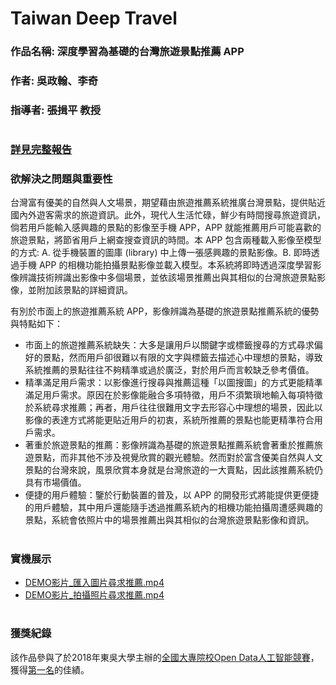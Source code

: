 # Taiwan Deep Travel
### 作品名稱: 深度學習為基礎的台灣旅遊景點推薦 APP
### 作者: 吳政翰、李奇
### 指導者: 張揖平 教授
#  
### [詳見完整報告](https://github.com/albert0796/MachineLearning/blob/master/Project_TaiwanDeepTravel/Report/%E7%AB%B6%E8%B3%BD%E6%88%90%E6%9E%9C%E8%AA%AA%E6%98%8E%E6%9B%B8.docx)
### 欲解決之問題與重要性  
台灣富有優美的自然與人文場景，期望藉由旅遊推薦系統推廣台灣景點，提供貼近國內外遊客需求的旅遊資訊。此外，現代人生活忙碌，鮮少有時間搜尋旅遊資訊，倘若用戶能輸入感興趣的景點的影像至手機 APP，APP 就能推薦用戶可能喜歡的旅遊景點，將節省用戶上網查搜查資訊的時間。本 APP 包含兩種載入影像至模型的方式:  A. 從手機裝置的圖庫 (library) 中上傳一張感興趣的景點影像。B. 即時透過手機 APP 的相機功能拍攝景點影像並載入模型。本系統將即時透過深度學習影像辨識技術辨識出影像中多個場景，並依該場景推薦出與其相似的台灣旅遊景點影像，並附加該景點的詳細資訊。  
  
有別於市面上的旅遊推薦系統 APP，影像辨識為基礎的旅遊景點推薦系統的優勢與特點如下：  
* 市面上的旅遊推薦系統缺失：大多是讓用戶以關鍵字或標籤搜尋的方式尋求偏好的景點，然而用戶卻很難以有限的文字與標籤去描述心中理想的景點，導致系統推薦的景點往往不夠精準或過於廣泛，對於用戶而言較缺乏參考價值。  
* 精準滿足用戶需求：以影像進行搜尋與推薦這種「以圖搜圖」的方式更能精準滿足用戶需求。原因在於影像能融合多項特徵，用戶不須繁瑣地輸入每項特徵於系統尋求推薦；再者，用戶往往很難用文字去形容心中理想的場景，因此以影像的表達方式將能更貼近用戶的初衷，系統所推薦的景點也能更精準符合用戶需求。
* 著重於旅遊景點的推薦：影像辨識為基礎的旅遊景點推薦系統會著重於推薦旅遊景點，而非其他不涉及視覺欣賞的觀光體驗。然而對於富含優美自然與人文景點的台灣來說，風景欣賞本身就是台灣旅遊的一大賣點，因此該推薦系統仍具有市場價值。
* 便捷的用戶體驗：鑒於行動裝置的普及，以 APP 的開發形式將能提供更便捷的用戶體驗，其中用戶還能隨手透過推薦系統內的相機功能拍攝周遭感興趣的景點，系統會依照片中的場景推薦出與其相似的台灣旅遊景點影像和資訊。
#  
### 實機展示  
* [DEMO影片_匯入圖片尋求推薦.mp4](https://github.com/albert0796/MachineLearning/blob/master/Project_TaiwanDeepTravel/Report/Open%20Data%20DEMO%E5%BD%B1%E7%89%87_%E5%9C%96%E5%BA%AB.mp4)
* [DEMO影片_拍攝照片尋求推薦.mp4](https://github.com/albert0796/MachineLearning/blob/master/Project_TaiwanDeepTravel/Report/Open%20Data%20DEMO%E5%BD%B1%E7%89%87_%E7%9B%B8%E6%A9%9F.mp4)
#  
### 獲獎紀錄  
該作品參與了於2018年東吳大學主辦的[全國大專院校Open Data人工智能競賽](http://bigdata.scu.edu.tw/aiads2018/)，獲得[第一名](https://github.com/albert0796/MachineLearning/blob/master/Project_TaiwanDeepTravel/Report/%E7%8D%8E%E7%8B%80.png)的佳績。

